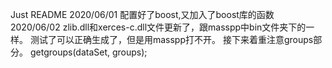 Just README
2020/06/01
配置好了boost,又加入了boost库的函数
2020/06/02
zlib.dll和xerces-c.dll文件更新了，跟masspp中bin文件夹下的一样。
测试了可以正确生成了，但是用masspp打不开。
接下来着重注意groups部分。 getgroups(dataSet, groups);